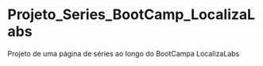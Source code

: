 # Projeto_Series_BootCamp_LocalizaLabs
Projeto de uma página de séries ao longo do BootCampa LocalizaLabs
